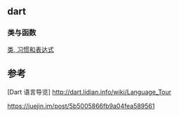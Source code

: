 ## dart 
### 类与函数  
[类, 习惯和表达式](library/habits_expression.md)  


## 参考  
[Dart 语言导览]    http://dart.lidian.info/wiki/Language_Tour  

https://juejin.im/post/5b5005866fb9a04fea589561  
